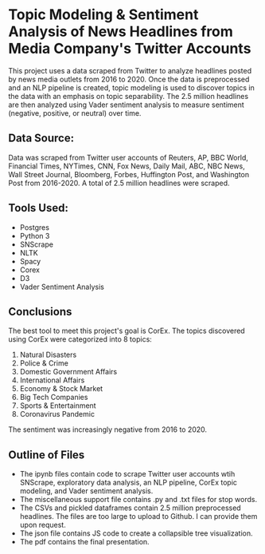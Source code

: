 # Topic Modeling & Sentiment Analysis of News Headlines from Media Company's Twitter Accounts
This project uses a data scraped from Twitter to analyze headlines posted by news media outlets from 2016 to 2020. Once the data is preprocessed and an NLP pipeline is created, topic modeling is used to discover topics in the data with an emphasis on topic separability. The 2.5 million headlines are then analyzed using Vader sentiment analysis to measure sentiment (negative, positive, or neutral) over time.

## Data Source: 

Data was scraped from Twitter user accounts of Reuters, AP, BBC World, Financial Times, NYTimes, CNN, Fox News, Daily Mail, ABC, NBC News, Wall Street Journal, Bloomberg, Forbes, Huffington Post, and Washington Post from 2016-2020. A total of 2.5 million headlines were scraped.

## Tools Used:

- Postgres
- Python 3
- SNScrape
- NLTK
- Spacy
- Corex
- D3
- Vader Sentiment Analysis

## Conclusions
The best tool to meet this project's goal is CorEx. The topics discovered using CorEx were categorized into 8 topics:

1. Natural Disasters
2. Police & Crime
3. Domestic Government Affairs
4. International Affairs
5. Economy & Stock Market
6. Big Tech Companies
7. Sports & Entertainment
8. Coronavirus Pandemic

The sentiment was increasingly negative from 2016 to 2020.


## Outline of Files
- The ipynb files contain code to scrape Twitter user accounts wtih SNScrape, exploratory data analysis, an NLP pipeline, CorEx topic modeling, and Vader sentiment analysis.
- The miscellaneous support file contains .py and .txt files for stop words.
- The CSVs and pickled dataframes contain 2.5 million preprocessed headlines. The files are too large to upload to Github. I can provide them upon request.
- The json file contains JS code to create a collapsible tree visualization.
- The pdf contains the final presentation.
